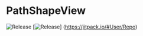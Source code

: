 # PathShapeView
![Release](https://img.shields.io/badge/version-v1.1.0-blue.svg)
[![Release](https://jitpack.io/v/User/Repo.svg)]
(https://jitpack.io/#User/Repo)
